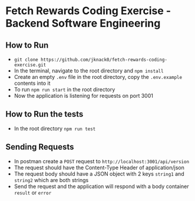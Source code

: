 # Fetch Rewards Coding Exercise - Backend Software Engineering

## How to Run

- `git clone https://github.com/jknack0/fetch-rewards-coding-exercise.git`
- In the terminal, navigate to the root directory and `npm install`
- Create an empty `.env` file in the root directory, copy the `.env.example` contents into it
- To run `npm run start` in the root directory
- Now the application is listening for requests on port 3001

## How to Run the tests

- In the root directory `npm run test`

## Sending Requests 
- In postman create a `POST` request to `http://localhost:3001/api/version`
- The request should have the Content-Type Header of application/json
- The request body should have a JSON object with 2 keys `string1` and `string2` which are both strings
- Send the request and the application will respond with a body container `result` or `error`